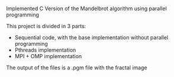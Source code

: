 Implemented C Version of the Mandelbrot algorithm using parallel programming

This project is divided in 3 parts:

 - Sequential code, with the base implementation without parallel programming
 - Pthreads implementation
 - MPI + OMP implementation
 
The output of the files is a .pgm file with the fractal image
